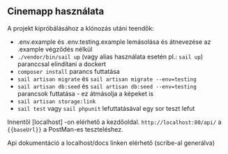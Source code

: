 ## Cinemapp használata

A projekt kipróbálásához a klónozás utáni teendők:
- .env.example és .env.testing.example lemásolása és átnevezése az .example végződés nélkül
- `./vendor/bin/sail up` (vagy alias használata esetén pl.: `sail up`) paranccsal elindítani a dockert
- `composer install` parancs futtatása
- `sail artisan migrate` és `sail artisan migrate --env=testing`
- `sail artisan db:seed` és `sail artisan db:seed --env=testing` parancsok futtatása - ez átmásolja a képeket is
- `sail artisan storage:link`
- `sail test` vagy `sail phpunit` lefuttatásával egy sor teszt lefut


Innentől [localhost] -on elérhető a kezdőoldal.
`http://localhost:80/api/` a `{{baseUrl}}` a PostMan-es teszteléshez.

Api dokumentáció a localhost/docs linken elérhető (scribe-al generálva)
